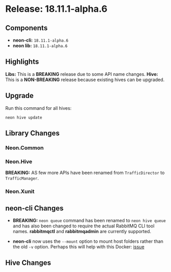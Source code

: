 # Release: 18.11.1-alpha.6

## Components

* **neon-cli:** `18.11.1-alpha.6`
* **neon lib:** `18.11.1-alpha.6`

## Highlights

**Libs:** This is a **BREAKING** release due to some API name changes.
**Hive:** This is a **NON-BREAKING** release because existing hives can be upgraded.

## Upgrade

Run this command for all hives:

```
neon hive update
```

## Library Changes

### Neon.Common

### Neon.Hive

**BREAKING:** AS few more APIs have been renamed from `TrafficDirector` to `TrafficManager`.

### Neon.Xunit

## neon-cli Changes

* **BREAKING:** `neon queue` command has been renamed to `neon hive queue` and has also been changed to require the actual RabbitMQ CLI tool names.  **rabbitmqctl** and **rabbitmqadmin** are currently supported.

* **neon-cli** now uses the `--mount` option to mount host folders rather than the old `-v` option.  Perhaps this will help with this Docker: [issue](https://github.com/docker/for-win/issues/1560)

## Hive Changes

